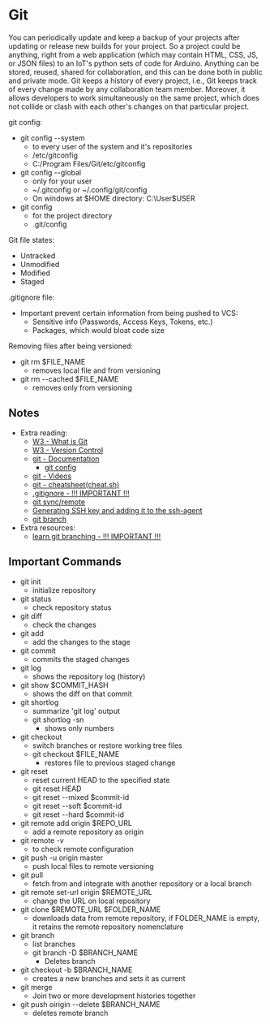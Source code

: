 # Git

You can periodically update and keep a backup of your projects after updating or release new builds for your project. So a project could be anything, right from a web application (which may contain HTML, CSS, JS, or JSON files) to an IoT's python sets of code for Arduino. Anything can be stored, reused, shared for collaboration, and this can be done both in public and private mode. Git keeps a history of every project, i.e., Git keeps track of every change made by any collaboration team member. Moreover, it allows developers to work simultaneously on the same project, which does not collide or clash with each other's changes on that particular project. 

git config:
* git config --system
  * to every user of the system and it's repositories
  * /etc/gitconfig
  * C:/Program Files/Git/etc/gitconfig
* git config --global
  * only for your user
  * ~/.gitconfig or ~/.config/git/config
  * On windows at $HOME directory: C:\User\$USER
* git config
  * for the project directory
  * .git/config

Git file states:
* Untracked
* Unmodified
* Modified
* Staged

.gitignore file:
* Important prevent certain information from being pushed to VCS:
  * Sensitive info (Passwords, Access Keys, Tokens, etc.)
  * Packages, which would bloat code size

Removing files after being versioned:
* git rm $FILE_NAME
  * removes local file and from versioning
* git rm --cached $FILE_NAME
  * removes only from versioning


## Notes

* Extra reading:
  * [W3 - What is Git](https://www.w3schools.in/git/intro/)
  * [W3 - Version Control](https://www.w3schools.in/git/version-control/)
  * [git - Documentation](https://git-scm.com/doc)
    * [git config](https://git-scm.com/docs/git-config)
  * [git - Videos](https://git-scm.com/videos)
  * [git - cheatsheet(cheat.sh)](http://cheat.sh/git)
  * [.gitignore -  !!! IMPORTANT !!!](https://www.w3docs.com/learn-git/gitignore.html)
  * [git sync/remote](https://www.w3docs.com/learn-git/introduction3.html)
  * [Generating SSH key and adding it to the ssh-agent](https://docs.github.com/en/github/authenticating-to-github/generating-a-new-ssh-key-and-adding-it-to-the-ssh-agent)
  * [git branch](https://www.w3docs.com/learn-git/introduction5.html)
* Extra resources:
  * [learn git branching - !!! IMPORTANT !!!](https://learngitbranching.js.org/)

## Important Commands

* git init
  * initialize repository
* git status
  * check repository status
* git diff
  * check the changes
* git add
  * add the changes to the stage
* git commit
  * commits the staged changes
* git log
  * shows the repository log (history)
* git show $COMMIT_HASH
  * shows the diff on that commit
* git shortlog
  * summarize 'git log' output
  * git shortlog -sn
    * shows only numbers
* git checkout
  * switch branches or restore working tree files
  * git checkout $FILE_NAME
    * restores file to previous staged change
* git reset
  * reset current HEAD to the specified state
  * git reset HEAD
  * git reset --mixed $commit-id
  * git reset --soft $commit-id
  * git reset --hard $commit-id
* git remote add origin $REPO_URL
  * add a remote repository as origin
* git remote -v
  * to check remote configuration
* git push -u origin master
  * push local files to remote versioning
* git pull
  * fetch from and integrate with another repository or a local branch
* git remote set-url origin $REMOTE_URL
  * change the URL on local repository
* git clone $REMOTE_URL $FOLDER_NAME
  * downloads data from remote repository, if FOLDER_NAME is empty, it retains the remote repository nomenclature
* git branch
  * list branches
  * git branch -D $BRANCH_NAME
    * Deletes branch
* git checkout -b $BRANCH_NAME
  * creates a new branches and sets it as current
* git merge
  * Join two or more development histories together
* git push oirigin --delete $BRANCH_NAME
  * deletes remote branch
